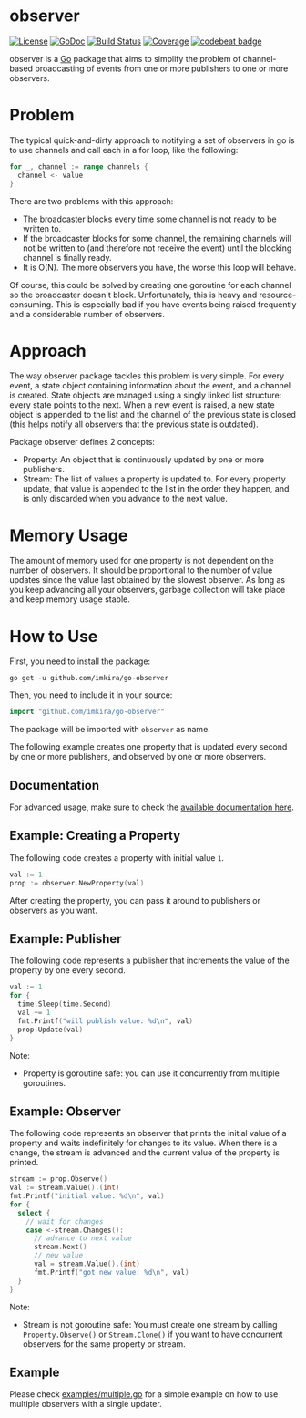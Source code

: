 # observer

[![License](http://img.shields.io/badge/license-MIT-red.svg?style=flat)](https://github.com/imkira/go-observer/blob/master/LICENSE.txt)
[![GoDoc](https://godoc.org/github.com/imkira/go-observer?status.svg)](https://godoc.org/github.com/imkira/go-observer)
[![Build Status](http://img.shields.io/travis/imkira/go-observer.svg?style=flat)](https://travis-ci.org/imkira/go-observer)
[![Coverage](http://img.shields.io/codecov/c/github/imkira/go-observer.svg?style=flat)](https://codecov.io/github/imkira/go-observer)
[![codebeat badge](https://codebeat.co/badges/28bdd579-8b34-4940-a3e0-35ac52794a42)](https://codebeat.co/projects/github-com-imkira-go-observer)

observer is a [Go](http://golang.org) package that aims to simplify the problem
of channel-based broadcasting of events from one or more publishers to one or
more observers.

# Problem

The typical quick-and-dirty approach to notifying a set of observers in go is
to use channels and call each in a for loop, like the following:

```go
for _, channel := range channels {
  channel <- value
}
```

There are two problems with this approach:

- The broadcaster blocks every time some channel is not ready to be written to.
- If the broadcaster blocks for some channel, the remaining channels will not
  be written to (and therefore not receive the event) until the blocking
  channel is finally ready.
- It is O(N). The more observers you have, the worse this loop will behave.

Of course, this could be solved by creating one goroutine for each channel so
the broadcaster doesn't block. Unfortunately, this is heavy and
resource-consuming. This is especially bad if you have events being raised
frequently and a considerable number of observers.

# Approach

The way observer package tackles this problem is very simple. For every event,
a state object containing information about the event, and a channel is
created. State objects are managed using a singly linked list structure: every
state points to the next. When a new event is raised, a new state object is
appended to the list and the channel of the previous state is closed (this
helps notify all observers that the previous state is outdated).

Package observer defines 2 concepts:

- Property: An object that is continuously updated by one or more publishers.
- Stream: The list of values a property is updated to. For every property
update, that value is appended to the list in the order they happen, and is
only discarded when you advance to the next value.

# Memory Usage

The amount of memory used for one property is not dependent on the number of
observers. It should be proportional to the number of value updates since the
value last obtained by the slowest observer. As long as you keep advancing all
your observers, garbage collection will take place and keep memory usage
stable.

# How to Use

First, you need to install the package:

```
go get -u github.com/imkira/go-observer
```

Then, you need to include it in your source:

```go
import "github.com/imkira/go-observer"
```

The package will be imported with ```observer``` as name.

The following example creates one property that is updated every second by one
or more publishers, and observed by one or more observers.

## Documentation

For advanced usage, make sure to check the
[available documentation here](http://godoc.org/github.com/imkira/go-observer).

## Example: Creating a Property

The following code creates a property with initial value ```1```.

```go
val := 1
prop := observer.NewProperty(val)
```

After creating the property, you can pass it around to publishers or
observers as you want.

## Example: Publisher

The following code represents a publisher that increments the value of the
property by one every second.

```go
val := 1
for {
  time.Sleep(time.Second)
  val += 1
  fmt.Printf("will publish value: %d\n", val)
  prop.Update(val)
}
```

Note:

- Property is goroutine safe: you can use it concurrently from multiple
goroutines.

## Example: Observer

The following code represents an observer that prints the initial value of a
property and waits indefinitely for changes to its value. When there is a
change, the stream is advanced and the current value of the property is
printed.

```go
stream := prop.Observe()
val := stream.Value().(int)
fmt.Printf("initial value: %d\n", val)
for {
  select {
    // wait for changes
    case <-stream.Changes():
      // advance to next value
      stream.Next()
      // new value
      val = stream.Value().(int)
      fmt.Printf("got new value: %d\n", val)
  }
}
```

Note:

- Stream is not goroutine safe: You must create one stream by calling
  ```Property.Observe()``` or ```Stream.Clone()``` if you want to have
  concurrent observers for the same property or stream.

## Example

Please check
[examples/multiple.go](https://github.com/imkira/go-observer/blob/master/examples/multiple.go)
for a simple example on how to use multiple observers with a single updater.
